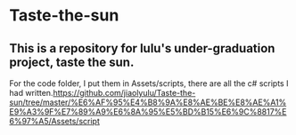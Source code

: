 # Taste-the-sun
This is a repository for lulu's under-graduation project, taste the sun.
----
For the code folder, I put them in Assets/scripts, there are all the c# scripts I had written.<https://github.com/jiaolyulu/Taste-the-sun/tree/master/%E6%AF%95%E4%B8%9A%E8%AE%BE%E8%AE%A1%E9%A3%9F%E7%89%A9%E6%8A%95%E5%BD%B15%E6%9C%8817%E6%97%A5/Assets/script>
